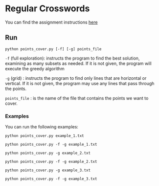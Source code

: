 # Regular Crosswords

You can find the assignment instructions [here](https://louridas.github.io/rwa/assignments/covering-points/)

## Run
```
python points_cover.py [-f] [-g] points_file
```
```-f``` (full exploration): instructs the program to find the best solution, examining as many subsets as needed. If it is not given, the program will execute the greedy algorithm

```-g``` (grid) :  instructs the program to find only lines that are horizontal or vertical. If it is not given, the program may use any lines that pass through the points.

```points_file``` : is the name of the file that contains the points we want to cover.

### Examples
You can run the following examples:
```
python points_cover.py example_1.txt
```
```
python points_cover.py -f -g example_1.txt
```
```
python points_cover.py -g example_2.txt
```
```
python points_cover.py -f -g example_2.txt
```
```
python points_cover.py -g example_3.txt
```
```
python points_cover.py -f -g example_3.txt
```